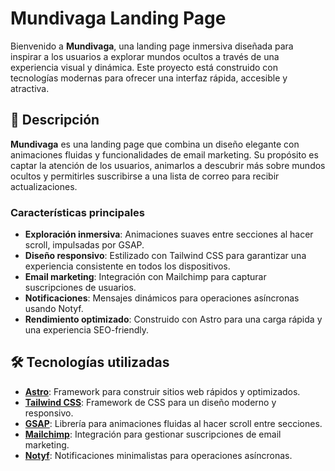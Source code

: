 # Mundivaga Landing Page

Bienvenido a **Mundivaga**, una landing page inmersiva diseñada para inspirar a los usuarios a explorar mundos ocultos a través de una experiencia visual y dinámica. Este proyecto está construido con tecnologías modernas para ofrecer una interfaz rápida, accesible y atractiva.

## 📖 Descripción

**Mundivaga** es una landing page que combina un diseño elegante con animaciones fluidas y funcionalidades de email marketing. Su propósito es captar la atención de los usuarios, animarlos a descubrir más sobre mundos ocultos y permitirles suscribirse a una lista de correo para recibir actualizaciones.

### Características principales

- **Exploración inmersiva**: Animaciones suaves entre secciones al hacer scroll, impulsadas por GSAP.
- **Diseño responsivo**: Estilizado con Tailwind CSS para garantizar una experiencia consistente en todos los dispositivos.
- **Email marketing**: Integración con Mailchimp para capturar suscripciones de usuarios.
- **Notificaciones**: Mensajes dinámicos para operaciones asíncronas usando Notyf.
- **Rendimiento optimizado**: Construido con Astro para una carga rápida y una experiencia SEO-friendly.

## 🛠 Tecnologías utilizadas

- **[Astro](https://astro.build/)**: Framework para construir sitios web rápidos y optimizados.
- **[Tailwind CSS](https://tailwindcss.com/)**: Framework de CSS para un diseño moderno y responsivo.
- **[GSAP](https://greensock.com/gsap/)**: Librería para animaciones fluidas al hacer scroll entre secciones.
- **[Mailchimp](https://mailchimp.com/)**: Integración para gestionar suscripciones de email marketing.
- **[Notyf](https://github.com/caroso1222/notyf)**: Notificaciones minimalistas para operaciones asíncronas.
